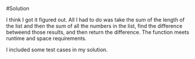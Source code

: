 #Solution

I think I got it figured out. All I had to do was take the sum of the length of the list and then the sum of all the numbers in the list, find the difference betweend those results, and then return the difference. The function meets runtime and space requirements.

I included some test cases in my solution.